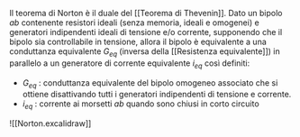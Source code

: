 Il teorema di Norton è il duale del [[Teorema di Thevenin]]. 
Dato un bipolo $ab$ contenente resistori ideali (senza memoria, ideali e omogenei) e generatori indipendenti ideali di tensione e/o corrente, supponendo che il bipolo sia controllabile in tensione, allora il bipolo è equivalente a una conduttanza equivalente $G_{eq}$ (inversa della [[Resistenza equivalente]]) in parallelo a un generatore di corrente equivalente $i_{eq}$ così definiti:
- $G_{eq}$ : conduttanza equivalente del bipolo omogeneo associato che si ottiene disattivando tutti i generatori indipendenti di tensione e corrente.
- $i_{eq}$ : corrente ai morsetti $ab$ quando sono chiusi in corto circuito

![[Norton.excalidraw]]
